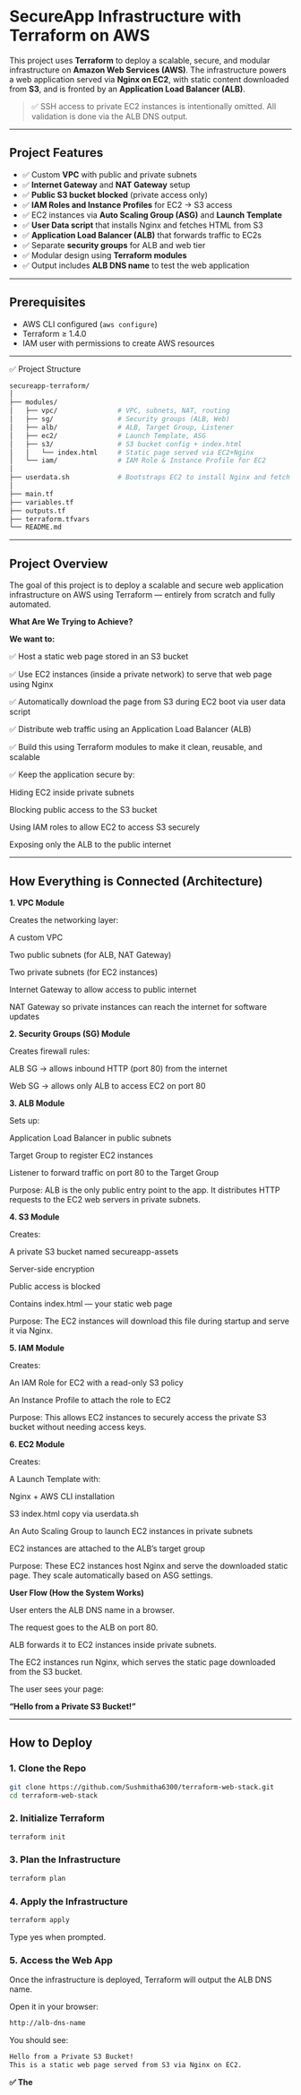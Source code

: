 # SecureApp Infrastructure with Terraform on AWS

This project uses **Terraform** to deploy a scalable, secure, and modular infrastructure on **Amazon Web Services (AWS)**. The infrastructure powers a web application served via **Nginx on EC2**, with static content downloaded from **S3**, and is fronted by an **Application Load Balancer (ALB)**.

> ✅ SSH access to private EC2 instances is intentionally omitted. All validation is done via the ALB DNS output.

---

## Project Features

- ✅ Custom **VPC** with public and private subnets
- ✅ **Internet Gateway** and **NAT Gateway** setup
- ✅ **Public S3 bucket blocked** (private access only)
- ✅ **IAM Roles and Instance Profiles** for EC2 → S3 access
- ✅ EC2 instances via **Auto Scaling Group (ASG)** and **Launch Template**
- ✅ **User Data script** that installs Nginx and fetches HTML from S3
- ✅ **Application Load Balancer (ALB)** that forwards traffic to EC2s
- ✅ Separate **security groups** for ALB and web tier
- ✅ Modular design using **Terraform modules**
- ✅ Output includes **ALB DNS name** to test the web application

---

## Prerequisites

- AWS CLI configured (`aws configure`)
- Terraform ≥ 1.4.0
- IAM user with permissions to create AWS resources

---

✅ Project Structure
```bash
secureapp-terraform/
│
├── modules/
│   ├── vpc/               # VPC, subnets, NAT, routing
│   ├── sg/                # Security groups (ALB, Web)
│   ├── alb/               # ALB, Target Group, Listener
│   ├── ec2/               # Launch Template, ASG
│   ├── s3/                # S3 bucket config + index.html
│   │   └── index.html     # Static page served via EC2+Nginx
│   └── iam/               # IAM Role & Instance Profile for EC2
│
├── userdata.sh            # Bootstraps EC2 to install Nginx and fetch S3 page
│
├── main.tf
├── variables.tf
├── outputs.tf
├── terraform.tfvars
└── README.md
```

---

## Project Overview 

The goal of this project is to deploy a scalable and secure web application infrastructure on AWS using Terraform — entirely from scratch and fully automated.

**What Are We Trying to Achieve?**

**We want to:**

✅ Host a static web page stored in an S3 bucket

✅ Use EC2 instances (inside a private network) to serve that web page using Nginx

✅ Automatically download the page from S3 during EC2 boot via user data script

✅ Distribute web traffic using an Application Load Balancer (ALB)

✅ Build this using Terraform modules to make it clean, reusable, and scalable

✅ Keep the application secure by:

Hiding EC2 inside private subnets

Blocking public access to the S3 bucket

Using IAM roles to allow EC2 to access S3 securely

Exposing only the ALB to the public internet

---

## How Everything is Connected (Architecture)

**1. VPC Module**

Creates the networking layer:

A custom VPC

Two public subnets (for ALB, NAT Gateway)

Two private subnets (for EC2 instances)

Internet Gateway to allow access to public internet

NAT Gateway so private instances can reach the internet for software updates

**2. Security Groups (SG) Module**

Creates firewall rules:

ALB SG → allows inbound HTTP (port 80) from the internet

Web SG → allows only ALB to access EC2 on port 80

**3. ALB Module**

Sets up:

Application Load Balancer in public subnets

Target Group to register EC2 instances

Listener to forward traffic on port 80 to the Target Group

Purpose: ALB is the only public entry point to the app. It distributes HTTP requests to the EC2 web servers in private subnets.

**4. S3 Module**

Creates:

A private S3 bucket named secureapp-assets

Server-side encryption

Public access is blocked

Contains index.html — your static web page

Purpose: The EC2 instances will download this file during startup and serve it via Nginx.

**5. IAM Module**

Creates:

An IAM Role for EC2 with a read-only S3 policy

An Instance Profile to attach the role to EC2

Purpose: This allows EC2 instances to securely access the private S3 bucket without needing access keys.

**6. EC2 Module**

Creates:

A Launch Template with:

Nginx + AWS CLI installation

S3 index.html copy via userdata.sh

An Auto Scaling Group to launch EC2 instances in private subnets

EC2 instances are attached to the ALB’s target group

Purpose: These EC2 instances host Nginx and serve the downloaded static page. They scale automatically based on ASG settings.

**User Flow (How the System Works)**

User enters the ALB DNS name in a browser.

The request goes to the ALB on port 80.

ALB forwards it to EC2 instances inside private subnets.

The EC2 instances run Nginx, which serves the static page downloaded from the S3 bucket.

The user sees your page:

**“Hello from a Private S3 Bucket!”**

---

## How to Deploy

### 1. Clone the Repo

```bash
git clone https://github.com/Sushmitha6300/terraform-web-stack.git
cd terraform-web-stack
```
### 2. Initialize Terraform
```bash
terraform init
```
### 3. Plan the Infrastructure
```bash
terraform plan
```

### 4. Apply the Infrastructure
```bash
terraform apply
```

Type yes when prompted.


### 5. Access the Web App

Once the infrastructure is deployed, Terraform will output the ALB DNS name.

Open it in your browser:
```bash
http://alb-dns-name
```

You should see:
```bash
Hello from a Private S3 Bucket!
This is a static web page served from S3 via Nginx on EC2.
```

**✅ The <title> of the page will say: Welcome to Sushmitha's Web App**

## How to Destroy

To clean up all resources:
```bash
terraform destroy
```

## Security Notes

No keys or secrets are included in this repo.

All AWS credentials are handled via your local ~/.aws/credentials.

SSH access to EC2 instances is not exposed in this project.

## Author

Sushmitha A
Passionate DevOps learner 